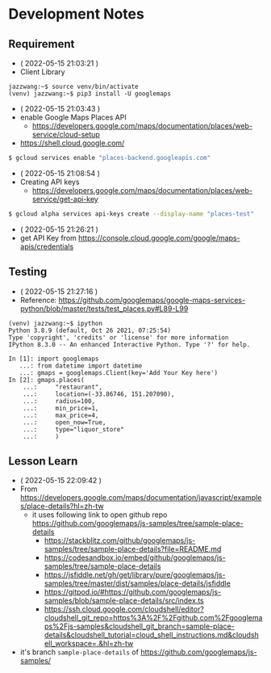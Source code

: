 # Development Notes

## Requirement

- ( 2022-05-15 21:03:21 )
- Client Library
```
jazzwang:~$ source venv/bin/activate
(venv) jazzwang:~$ pip3 install -U googlemaps
```
- ( 2022-05-15 21:03:43 )
- enable Google Maps Places API
  - https://developers.google.com/maps/documentation/places/web-service/cloud-setup
- https://shell.cloud.google.com/
```sh
$ gcloud services enable "places-backend.googleapis.com"
```
- ( 2022-05-15 21:08:54 )
- Creating API keys
  - https://developers.google.com/maps/documentation/places/web-service/get-api-key
```sh
$ gcloud alpha services api-keys create --display-name "places-test"
```
- ( 2022-05-15 21:26:21 )
- get API Key from https://console.cloud.google.com/google/maps-apis/credentials

## Testing

- ( 2022-05-15 21:27:16 )
- Reference: https://github.com/googlemaps/google-maps-services-python/blob/master/tests/test_places.py#L89-L99
```
(venv) jazzwang:~$ ipython
Python 3.8.9 (default, Oct 26 2021, 07:25:54)
Type 'copyright', 'credits' or 'license' for more information
IPython 8.3.0 -- An enhanced Interactive Python. Type '?' for help.

In [1]: import googlemaps
   ...: from datetime import datetime
   ...: gmaps = googlemaps.Client(key='Add Your Key here')
In [2]: gmaps.places(
    ...:     "restaurant",
    ...:     location=(-33.86746, 151.207090),
    ...:     radius=100,
    ...:     min_price=1,
    ...:     max_price=4,
    ...:     open_now=True,
    ...:     type="liquor_store"
    ...:     )
```

## Lesson Learn

- ( 2022-05-15 22:09:42 )
- From https://developers.google.com/maps/documentation/javascript/examples/place-details?hl=zh-tw
  - it uses following link to open github repo https://github.com/googlemaps/js-samples/tree/sample-place-details
    - https://stackblitz.com/github/googlemaps/js-samples/tree/sample-place-details?file=README.md
    - https://codesandbox.io/embed/github/googlemaps/js-samples/tree/sample-place-details
    - https://jsfiddle.net/gh/get/library/pure/googlemaps/js-samples/tree/master/dist/samples/place-details/jsfiddle
    - https://gitpod.io/#https://github.com/googlemaps/js-samples/blob/sample-place-details/src/index.ts
    - https://ssh.cloud.google.com/cloudshell/editor?cloudshell_git_repo=https%3A%2F%2Fgithub.com%2Fgooglemaps%2Fjs-samples&cloudshell_git_branch=sample-place-details&cloudshell_tutorial=cloud_shell_instructions.md&cloudshell_workspace=.&hl=zh-tw
- it's branch `sample-place-details` of https://github.com/googlemaps/js-samples/